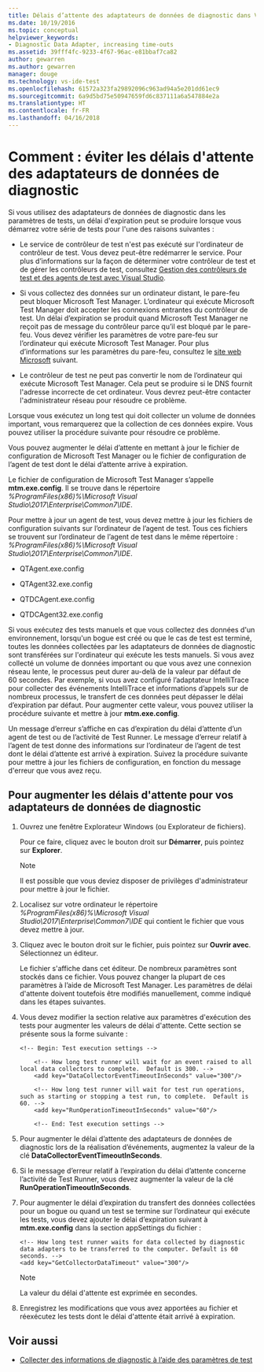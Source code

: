 ```yaml
---
title: Délais d’attente des adaptateurs de données de diagnostic dans Visual Studio | Microsoft Docs
ms.date: 10/19/2016
ms.topic: conceptual
helpviewer_keywords:
- Diagnostic Data Adapter, increasing time-outs
ms.assetid: 39fff4fc-9233-4f67-96ac-e81bbaf7ca82
author: gewarren
ms.author: gewarren
manager: douge
ms.technology: vs-ide-test
ms.openlocfilehash: 61572a323fa29892096c963ad94a5e201dd61ec9
ms.sourcegitcommit: 6a9d5bd75e50947659fd6c837111a6a547884e2a
ms.translationtype: HT
ms.contentlocale: fr-FR
ms.lasthandoff: 04/16/2018
---
```

# <a name="how-to-prevent-time-outs-for-diagnostic-data-adapters"></a>Comment : éviter les délais d'attente des adaptateurs de données de diagnostic

Si vous utilisez des adaptateurs de données de diagnostic dans les paramètres de tests, un délai d'expiration peut se produire lorsque vous démarrez votre série de tests pour l'une des raisons suivantes :

-   Le service de contrôleur de test n'est pas exécuté sur l'ordinateur de contrôleur de test. Vous devez peut-être redémarrer le service. Pour plus d’informations sur la façon de déterminer votre contrôleur de test et de gérer les contrôleurs de test, consultez [Gestion des contrôleurs de test et des agents de test avec Visual Studio](../test/manage-test-controllers-and-test-agents.md).

-   Si vous collectez des données sur un ordinateur distant, le pare-feu peut bloquer Microsoft Test Manager. L’ordinateur qui exécute Microsoft Test Manager doit accepter les connexions entrantes du contrôleur de test. Un délai d’expiration se produit quand Microsoft Test Manager ne reçoit pas de message du contrôleur parce qu’il est bloqué par le pare-feu. Vous devez vérifier les paramètres de votre pare-feu sur l’ordinateur qui exécute Microsoft Test Manager. Pour plus d’informations sur les paramètres du pare-feu, consultez le [site web Microsoft](http://go.microsoft.com/fwlink/?LinkId=184980) suivant.

-   Le contrôleur de test ne peut pas convertir le nom de l’ordinateur qui exécute Microsoft Test Manager. Cela peut se produire si le DNS fournit l'adresse incorrecte de cet ordinateur. Vous devrez peut-être contacter l'administrateur réseau pour résoudre ce problème.

 Lorsque vous exécutez un long test qui doit collecter un volume de données important, vous remarquerez que la collection de ces données expire. Vous pouvez utiliser la procédure suivante pour résoudre ce problème.

 Vous pouvez augmenter le délai d’attente en mettant à jour le fichier de configuration de Microsoft Test Manager ou le fichier de configuration de l’agent de test dont le délai d’attente arrive à expiration.

 Le fichier de configuration de Microsoft Test Manager s’appelle **mtm.exe.config**. Il se trouve dans le répertoire *%ProgramFiles(x86)%\Microsoft Visual Studio\2017\Enterprise\Common7\IDE*.

 Pour mettre à jour un agent de test, vous devez mettre à jour les fichiers de configuration suivants sur l’ordinateur de l’agent de test. Tous ces fichiers se trouvent sur l’ordinateur de l’agent de test dans le même répertoire : *%ProgramFiles(x86)%\Microsoft Visual Studio\2017\Enterprise\Common7\IDE*.

-   QTAgent.exe.config

-   QTAgent32.exe.config

-   QTDCAgent.exe.config

-   QTDCAgent32.exe.config

 Si vous exécutez des tests manuels et que vous collectez des données d'un environnement, lorsqu'un bogue est créé ou que le cas de test est terminé, toutes les données collectées par les adaptateurs de données de diagnostic sont transférées sur l'ordinateur qui exécute les tests manuels. Si vous avez collecté un volume de données important ou que vous avez une connexion réseau lente, le processus peut durer au-delà de la valeur par défaut de 60 secondes. Par exemple, si vous avez configuré l’adaptateur IntelliTrace pour collecter des événements IntelliTrace et informations d’appels sur de nombreux processus, le transfert de ces données peut dépasser le délai d’expiration par défaut. Pour augmenter cette valeur, vous pouvez utiliser la procédure suivante et mettre à jour **mtm.exe.config**.

 Un message d’erreur s’affiche en cas d’expiration du délai d’attente d’un agent de test ou de l’activité de Test Runner. Le message d’erreur relatif à l’agent de test donne des informations sur l’ordinateur de l’agent de test dont le délai d’attente est arrivé à expiration. Suivez la procédure suivante pour mettre à jour les fichiers de configuration, en fonction du message d'erreur que vous avez reçu.

## <a name="to-increase-the-time-outs-for-your-diagnostic-data-adapters"></a>Pour augmenter les délais d'attente pour vos adaptateurs de données de diagnostic

1.  Ouvrez une fenêtre Explorateur Windows (ou Explorateur de fichiers).

     Pour ce faire, cliquez avec le bouton droit sur **Démarrer**, puis pointez sur **Explorer**.

    > [!NOTE]
    > Il est possible que vous deviez disposer de privilèges d'administrateur pour mettre à jour le fichier.

2.  Localisez sur votre ordinateur le répertoire *%ProgramFiles(x86)%\Microsoft Visual Studio\2017\Enterprise\Common7\IDE* qui contient le fichier que vous devez mettre à jour.

3.  Cliquez avec le bouton droit sur le fichier, puis pointez sur **Ouvrir avec**. Sélectionnez un éditeur.

     Le fichier s'affiche dans cet éditeur. De nombreux paramètres sont stockés dans ce fichier. Vous pouvez changer la plupart de ces paramètres à l’aide de Microsoft Test Manager. Les paramètres de délai d'attente doivent toutefois être modifiés manuellement, comme indiqué dans les étapes suivantes.

4.  Vous devez modifier la section relative aux paramètres d'exécution des tests pour augmenter les valeurs de délai d'attente. Cette section se présente sous la forme suivante :

    ```
    <!-- Begin: Test execution settings -->

        <!-- How long test runner will wait for an event raised to all local data collectors to complete.  Default is 300. -->
        <add key="DataCollectorEventTimeoutInSeconds" value="300"/>

        <!-- How long test runner will wait for test run operations, such as starting or stopping a test run, to complete.  Default is 60. -->
        <add key="RunOperationTimeoutInSeconds" value="60"/>

        <!-- End: Test execution settings -->
    ```

5.  Pour augmenter le délai d’attente des adaptateurs de données de diagnostic lors de la réalisation d’événements, augmentez la valeur de la clé **DataCollectorEventTimeoutInSeconds**.

6.  Si le message d’erreur relatif à l’expiration du délai d’attente concerne l’activité de Test Runner, vous devez augmenter la valeur de la clé **RunOperationTimeoutInSeconds**.

7.  Pour augmenter le délai d’expiration du transfert des données collectées pour un bogue ou quand un test se termine sur l’ordinateur qui exécute les tests, vous devez ajouter le délai d’expiration suivant à **mtm.exe.config** dans la section appSettings du fichier :

    ```
    <!-- How long test runner waits for data collected by diagnostic data adapters to be transferred to the computer. Default is 60 seconds. -->
    <add key="GetCollectorDataTimeout" value="300"/>
    ```

    > [!NOTE]
    > La valeur du délai d'attente est exprimée en secondes.

8.  Enregistrez les modifications que vous avez apportées au fichier et réexécutez les tests dont le délai d'attente était arrivé à expiration.

## <a name="see-also"></a>Voir aussi

- [Collecter des informations de diagnostic à l’aide des paramètres de test](../test/collect-diagnostic-information-using-test-settings.md)
